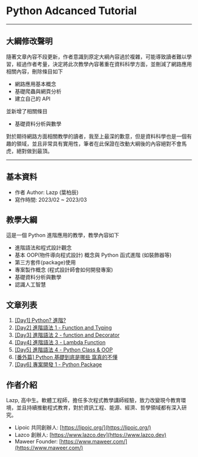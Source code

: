 # Python Adcanced Tutorial

---

## 大綱修改聲明

隨著文章內容不段更新，作者意識到原定大綱內容過於複雜，可能導致讀者難以學習，經過作者考量，決定將此次教學內容著重在資料科學方面，並刪減了網路應用相關內容，刪除條目如下

- 網路應用基本概念
- 基礎爬蟲與網頁分析
- 建立自己的 API

並新增了相關條目

- 基礎資料分析與數學

對於期待網路方面相關教學的讀者，我至上最深的歉意，但是資料科學也是一個有趣的領域，並且非常具有實用性，筆者在此保證在改動大綱後的內容絕對不會馬虎，絕對做到最頂。

---

## 基本資料

- 作者 Author: Lazp (葉柏辰)
- 寫作時間: 2023/02 ~ 2023/03

## 教學大綱

這是一個 Python 進階應用的教學，教學內容如下

- 進階語法和程式設計觀念
- 基本 OOP(物件導向程式設計) 概念與 Python 函式進階 (如裝飾器等)
- 第三方套件(package)使用
- 專案製作概念 (程式設計師會如何開發專案)
- 基礎資料分析與數學
- 認識人工智慧

## 文章列表

1. [ \[Day1\] Python? 進階? ](https://github.com/banahaker/python_advanced_tutorial/blob/main/articles/Day1.md)
2. [ \[Day2\] 進階語法 1 - Function and Typing ](https://github.com/banahaker/python_advanced_tutorial/blob/main/articles/Day2.md)
3. [ \[Day3\] 進階語法 2 - function and Decorator ](https://github.com/banahaker/python_advanced_tutorial/blob/main/articles/Day3.md)
4. [ \[Day4\] 進階語法 3 - Lambda Function ](https://github.com/banahaker/python_advanced_tutorial/blob/main/articles/Day4.md)
5. [ \[Day5\] 進階語法 4 - Python Class & OOP ](https://github.com/banahaker/python_advanced_tutorial/blob/main/articles/Day5.md)
6. [\[番外篇\] Python 基礎到底是哪些 窩真的不懂](https://github.com/banahaker/python_advanced_tutorial/blob/main/articles/Add1.md)
7. [ \[Day6\] 專案開發 1 - Python Package ](https://github.com/banahaker/python_advanced_tutorial/blob/main/articles/Day6.md)

## 作者介紹

Lazp, 高中生。軟體工程師，擔任多次程式教學講師經驗，致力改變現今教育環境，並且持續推動程式教育，對於資訊工程、能源、經濟、哲學領域都有深入研究。

- Lipoic 共同創辦人: [https://lipoic.org/](https://lipoic.org/)
- Lazco 創辦人: [https://www.lazco.dev](https://www.lazco.dev)
- Maweer Founder: [https://www.maweer.com/](https://www.maweer.com/)
